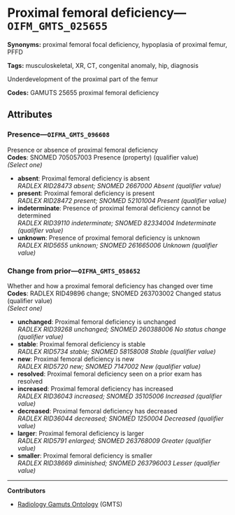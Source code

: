# Proximal femoral deficiency—`OIFM_GMTS_025655`

**Synonyms:** proximal femoral focal deficiency, hypoplasia of proximal femur, PFFD

**Tags:** musculoskeletal, XR, CT, congenital anomaly, hip, diagnosis

Underdevelopment of the proximal part of the femur

**Codes:** GAMUTS 25655 proximal femoral deficiency

## Attributes

### Presence—`OIFMA_GMTS_096608`

Presence or absence of proximal femoral deficiency  
**Codes**: SNOMED 705057003 Presence (property) (qualifier value)  
*(Select one)*

- **absent**: Proximal femoral deficiency is absent  
_RADLEX RID28473 absent; SNOMED 2667000 Absent (qualifier value)_
- **present**: Proximal femoral deficiency is present  
_RADLEX RID28472 present; SNOMED 52101004 Present (qualifier value)_
- **indeterminate**: Presence of proximal femoral deficiency cannot be determined  
_RADLEX RID39110 indeterminate; SNOMED 82334004 Indeterminate (qualifier value)_
- **unknown**: Presence of proximal femoral deficiency is unknown  
_RADLEX RID5655 unknown; SNOMED 261665006 Unknown (qualifier value)_

### Change from prior—`OIFMA_GMTS_058652`

Whether and how a proximal femoral deficiency has changed over time  
**Codes**: RADLEX RID49896 change; SNOMED 263703002 Changed status (qualifier value)  
*(Select one)*

- **unchanged**: Proximal femoral deficiency is unchanged  
_RADLEX RID39268 unchanged; SNOMED 260388006 No status change (qualifier value)_
- **stable**: Proximal femoral deficiency is stable  
_RADLEX RID5734 stable; SNOMED 58158008 Stable (qualifier value)_
- **new**: Proximal femoral deficiency is new  
_RADLEX RID5720 new; SNOMED 7147002 New (qualifier value)_
- **resolved**: Proximal femoral deficiency seen on a prior exam has resolved  
- **increased**: Proximal femoral deficiency has increased  
_RADLEX RID36043 increased; SNOMED 35105006 Increased (qualifier value)_
- **decreased**: Proximal femoral deficiency has decreased  
_RADLEX RID36044 decreased; SNOMED 1250004 Decreased (qualifier value)_
- **larger**: Proximal femoral deficiency is larger  
_RADLEX RID5791 enlarged; SNOMED 263768009 Greater (qualifier value)_
- **smaller**: Proximal femoral deficiency is smaller  
_RADLEX RID38669 diminished; SNOMED 263796003 Lesser (qualifier value)_

---

**Contributors**

- [Radiology Gamuts Ontology](https://gamuts.net/) (GMTS)